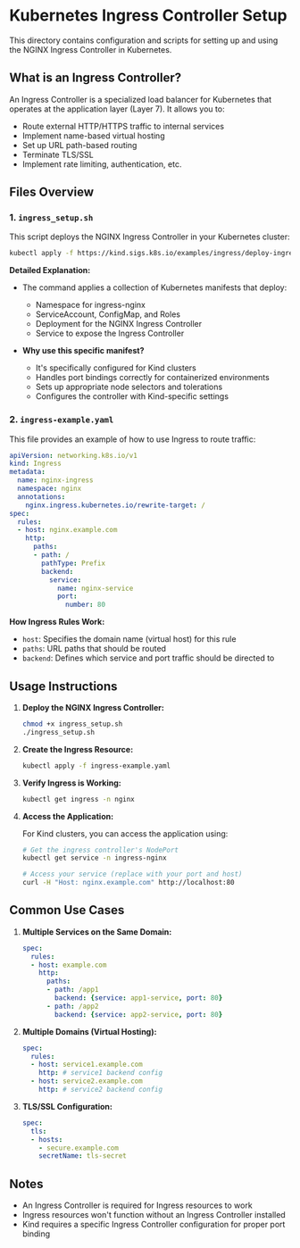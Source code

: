 # Kubernetes Ingress Controller Setup

This directory contains configuration and scripts for setting up and using the NGINX Ingress Controller in Kubernetes.

## What is an Ingress Controller?

An Ingress Controller is a specialized load balancer for Kubernetes that operates at the application layer (Layer 7). It allows you to:

- Route external HTTP/HTTPS traffic to internal services
- Implement name-based virtual hosting
- Set up URL path-based routing
- Terminate TLS/SSL
- Implement rate limiting, authentication, etc.

## Files Overview

### 1. `ingress_setup.sh`

This script deploys the NGINX Ingress Controller in your Kubernetes cluster:

```bash
kubectl apply -f https://kind.sigs.k8s.io/examples/ingress/deploy-ingress-nginx.yaml
```

**Detailed Explanation:**

- The command applies a collection of Kubernetes manifests that deploy:
  - Namespace for ingress-nginx
  - ServiceAccount, ConfigMap, and Roles
  - Deployment for the NGINX Ingress Controller
  - Service to expose the Ingress Controller

- **Why use this specific manifest?**
  - It's specifically configured for Kind clusters
  - Handles port bindings correctly for containerized environments
  - Sets up appropriate node selectors and tolerations
  - Configures the controller with Kind-specific settings

### 2. `ingress-example.yaml`

This file provides an example of how to use Ingress to route traffic:

```yaml
apiVersion: networking.k8s.io/v1
kind: Ingress
metadata:
  name: nginx-ingress
  namespace: nginx
  annotations:
    nginx.ingress.kubernetes.io/rewrite-target: /
spec:
  rules:
  - host: nginx.example.com
    http:
      paths:
      - path: /
        pathType: Prefix
        backend:
          service:
            name: nginx-service
            port:
              number: 80
```

**How Ingress Rules Work:**
- `host`: Specifies the domain name (virtual host) for this rule
- `paths`: URL paths that should be routed
- `backend`: Defines which service and port traffic should be directed to

## Usage Instructions

1. **Deploy the NGINX Ingress Controller:**
   ```bash
   chmod +x ingress_setup.sh
   ./ingress_setup.sh
   ```

2. **Create the Ingress Resource:**
   ```bash
   kubectl apply -f ingress-example.yaml
   ```

3. **Verify Ingress is Working:**
   ```bash
   kubectl get ingress -n nginx
   ```

4. **Access the Application:**

   For Kind clusters, you can access the application using:
   ```bash
   # Get the ingress controller's NodePort
   kubectl get service -n ingress-nginx
   
   # Access your service (replace with your port and host)
   curl -H "Host: nginx.example.com" http://localhost:80
   ```

## Common Use Cases

1. **Multiple Services on the Same Domain:**
   ```yaml
   spec:
     rules:
     - host: example.com
       http:
         paths:
         - path: /app1
           backend: {service: app1-service, port: 80}
         - path: /app2
           backend: {service: app2-service, port: 80}
   ```

2. **Multiple Domains (Virtual Hosting):**
   ```yaml
   spec:
     rules:
     - host: service1.example.com
       http: # service1 backend config
     - host: service2.example.com
       http: # service2 backend config
   ```

3. **TLS/SSL Configuration:**
   ```yaml
   spec:
     tls:
     - hosts:
       - secure.example.com
       secretName: tls-secret
   ```

## Notes
- An Ingress Controller is required for Ingress resources to work
- Ingress resources won't function without an Ingress Controller installed
- Kind requires a specific Ingress Controller configuration for proper port binding